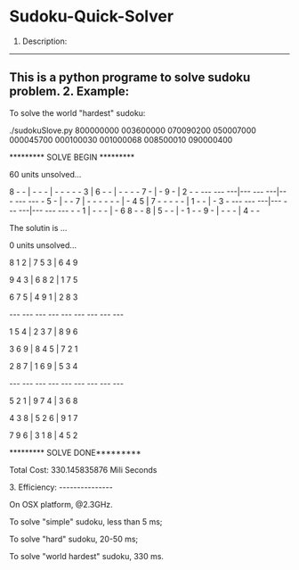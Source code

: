 Sudoku-Quick-Solver
===================


1. Description: 
----------------
This is a python programe to solve sudoku problem.
2. Example:
----------------
To solve the world "hardest" sudoku:

./sudokuSlove.py 800000000 003600000 070090200 050007000 000045700 000100030 001000068 008500010 090000400

<p>********* SOLVE BEGIN *********</p>



<p>60 units unsolved...</p>
8	-	- |	-	-	- |	-	-	-
-	-	3 |	6	-	- |	-	-	-
-	7	- |	-	9	- |	2	-	-
--- --- ---|--- --- ---|--- --- ---
-	5	- |	-	-	7 |	-	-	-
-	-	- |	-	4	5 |	7	-	-
-	-	- |	1	-	- |	-	3	-
--- --- ---|--- --- ---|--- --- ---
-	-	1 |	-	-	- |	-	6	8
-	-	8 |	5	-	- |	-	1	-
-	9	- |	-	-	- |	4	-	-



<p>The solutin is ...</p>

<p>0 units unsolved...</p>
<p>8	1	2 |	7	5	3 |	6	4	9</p>
<p>9	4	3 |	6	8	2 |	1	7	5</p>
<p>6	7	5 |	4	9	1 |	2	8	3</p>
<p>--- --- --- --- --- --- --- --- ---</p>
<p>1	5	4 |	2	3	7 |	8	9	6</p>
<p>3	6	9 |	8	4	5 |	7	2	1</p>
<p>2	8	7 |	1	6	9 |	5	3	4</p>
<p>--- --- --- --- --- --- --- --- ---</p>
<p>5	2	1 |	9	7	4 |	3	6	8</p>
<p>4	3	8 |	5	2	6 |	9	1	7</p>
<p>7	9	6 |	3	1	8 |	4	5	2</p>
<p>********* SOLVE DONE*********</p>

<p>Total Cost:  330.145835876 Mili Seconds</p>
3. Efficiency:
---------------
<p>On OSX platform, @2.3GHz.</p>
<p>To solve "simple" sudoku, less than 5 ms;</p>
<p>To solve "hard" sudoku, 20-50 ms;</p>
<p>To solve "world hardest" sudoku, 330 ms.</p>


